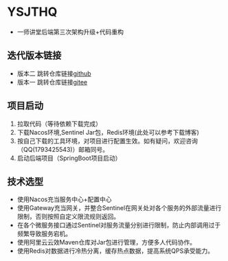 # YSJTHQ
+ 一师讲堂后端第三次架构升级+代码重构

## 迭代版本链接 
+ 版本二 跳转仓库链接[github](https://github.com/firefox123456/yishijiangtang)
+ 版本一 跳转仓库链接[gitee](https://gitee.com/huangqi_lixin/online_education)

## 项目启动
1. 拉取代码（等待依赖下载完成）
2. 下载Nacos环境,Sentinel Jar包，Redis环境(此处可以参考下载博客)
3. 按自己下载的工具环境，对项目进行配置生效。如有疑问，欢迎咨询（QQ(1793425543)）邮箱同号。
4. 启动后端项目（SpringBoot项目启动）

## 技术选型

+ 使用Nacos充当服务中心+配置中心
+ 使用Gateway充当网关，并整合Sentinel在网关处对各个服务的外部流量进行限制，否则按照自定义限流规则返回。
+ 在各个微服务接口通过Sentinel对服务流量分别进行限制，防止内部调用过于频繁导致服务宕机。
+ 使用阿里云云效Maven仓库对Jar包进行管理，方便多人代码协作。
+ 使用Redis对数据进行冷热分离，缓存热点数据，提高系统QPS承受能力。



